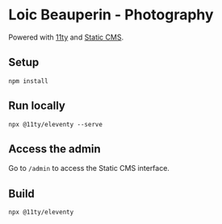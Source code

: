 # Loic Beauperin - Photography

Powered with [11ty](https://github.com/11ty/eleventy/) and [Static CMS](https://github.com/StaticJsCMS/static-cms).

## Setup

```
npm install
```

## Run locally

```
npx @11ty/eleventy --serve
```

## Access the admin

Go to `/admin` to access the Static CMS interface.

## Build

```
npx @11ty/eleventy
```